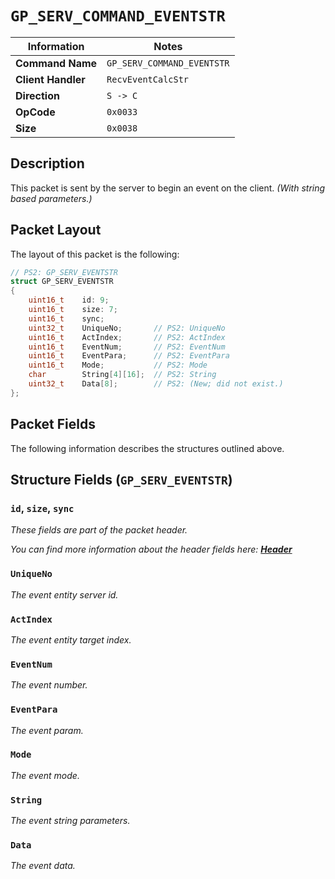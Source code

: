 # `GP_SERV_COMMAND_EVENTSTR`

| Information               | Notes |
|---                        |---    |
| **Command Name**          | `GP_SERV_COMMAND_EVENTSTR` |
| **Client Handler**        | `RecvEventCalcStr` |
| **Direction**             | `S -> C` |
| **OpCode**                | `0x0033` |
| **Size**                  | `0x0038` |

## Description

This packet is sent by the server to begin an event on the client. _(With string based parameters.)_

## Packet Layout

The layout of this packet is the following:

```cpp
// PS2: GP_SERV_EVENTSTR
struct GP_SERV_EVENTSTR
{
    uint16_t    id: 9;
    uint16_t    size: 7;
    uint16_t    sync;
    uint32_t    UniqueNo;       // PS2: UniqueNo
    uint16_t    ActIndex;       // PS2: ActIndex
    uint16_t    EventNum;       // PS2: EventNum
    uint16_t    EventPara;      // PS2: EventPara
    uint16_t    Mode;           // PS2: Mode
    char        String[4][16];  // PS2: String
    uint32_t    Data[8];        // PS2: (New; did not exist.)
};
```

## Packet Fields

The following information describes the structures outlined above.

## Structure Fields (`GP_SERV_EVENTSTR`)

### `id`, `size`, `sync`

_These fields are part of the packet header._

_You can find more information about the header fields here: [**Header**](/world/HEADER.md)_

### `UniqueNo`

_The event entity server id._

### `ActIndex`

_The event entity target index._

### `EventNum`

_The event number._

### `EventPara`

_The event param._

### `Mode`

_The event mode._

### `String`

_The event string parameters._

### `Data`

_The event data._

